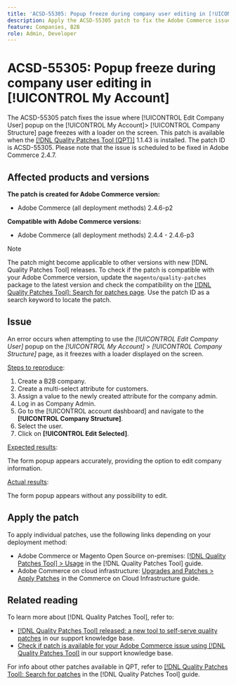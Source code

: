 ```yaml
---
title: 'ACSD-55305: Popup freeze during company user editing in [!UICONTROL My Account]'
description: Apply the ACSD-55305 patch to fix the Adobe Commerce issue where [!UICONTROL Edit Company User] popup on the [!UICONTROL My Account] > [!UICONTROL Company Structure] page freezes with a loader on the screen.
feature: Companies, B2B
role: Admin, Developer
---
```

# ACSD-55305: Popup freeze during company user editing in [!UICONTROL My Account]

The ACSD-55305 patch fixes the issue where  [!UICONTROL Edit Company User] popup on the [!UICONTROL My Account]> [!UICONTROL Company Structure] page freezes with a loader on the screen. This patch is available when the [[!DNL Quality Patches Tool (QPT)]](/help/announcements/adobe-commerce-announcements/magento-quality-patches-released-new-tool-to-self-serve-quality-patches.md) 1.1.43 is installed. The patch ID is ACSD-55305. Please note that the issue is scheduled to be fixed in Adobe Commerce 2.4.7.

## Affected products and versions

**The patch is created for Adobe Commerce version:**

* Adobe Commerce (all deployment methods) 2.4.6-p2

**Compatible with Adobe Commerce versions:**

* Adobe Commerce (all deployment methods) 2.4.4 - 2.4.6-p3

>[!NOTE]
>
>The patch might become applicable to other versions with new [!DNL Quality Patches Tool] releases. To check if the patch is compatible with your Adobe Commerce version, update the `magento/quality-patches` package to the latest version and check the compatibility on the [[!DNL Quality Patches Tool]: Search for patches page](https://experienceleague.adobe.com/tools/commerce-quality-patches/index.html). Use the patch ID as a search keyword to locate the patch.

## Issue

An error occurs when attempting to use the *[!UICONTROL Edit Company User]* popup on the *[!UICONTROL My Account]* > *[!UICONTROL Company Structure]* page, as it freezes with a loader displayed on the screen.

<u>Steps to reproduce</u>:

1. Create a B2B company.
1. Create a multi-select attribute for customers.  
1. Assign a value to the newly created attribute for the company admin.
1. Log in as Company Admin.
1. Go to the [!UICONTROL account dashboard] and navigate to the **[!UICONTROL Company Structure]**.
1. Select the user.
1. Click on **[!UICONTROL Edit Selected]**.

<u>Expected results</u>:

The form popup appears accurately, providing the option to edit company information.

<u>Actual results</u>:

The form popup appears without any possibility to edit.

## Apply the patch

To apply individual patches, use the following links depending on your deployment method:

* Adobe Commerce or Magento Open Source on-premises: [[!DNL Quality Patches Tool] > Usage](https://experienceleague.adobe.com/docs/commerce-operations/tools/quality-patches-tool/usage.html) in the [!DNL Quality Patches Tool] guide.
* Adobe Commerce on cloud infrastructure: [Upgrades and Patches > Apply Patches](https://experienceleague.adobe.com/docs/commerce-cloud-service/user-guide/develop/upgrade/apply-patches.html) in the Commerce on Cloud Infrastructure guide.

## Related reading

To learn more about [!DNL Quality Patches Tool], refer to:

* [[!DNL Quality Patches Tool] released: a new tool to self-serve quality patches](/help/announcements/adobe-commerce-announcements/magento-quality-patches-released-new-tool-to-self-serve-quality-patches.md) in our support knowledge base.
* [Check if patch is available for your Adobe Commerce issue using [!DNL Quality Patches Tool]](/help/support-tools/patches-available-in-qpt-tool/check-patch-for-magento-issue-with-magento-quality-patches.md) in our support knowledge base.

For info about other patches available in QPT, refer to [[!DNL Quality Patches Tool]: Search for patches](https://experienceleague.adobe.com/tools/commerce-quality-patches/index.html) in the [!DNL Quality Patches Tool] guide.
